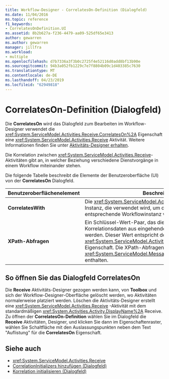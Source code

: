 ```yaml
---
title: Workflow-Designer - CorrelatesOn-Definition (Dialogfeld)
ms.date: 11/04/2016
ms.topic: reference
f1_keywords:
- CorrelatesOnDefinition.UI
ms.assetid: 8b2b627a-f236-4479-aa09-525df65e3413
author: gewarren
ms.author: gewarren
manager: jillfra
ms.workload:
- multiple
ms.openlocfilehash: d7b7336a3f3b0c2725f4e52116d0add8bf13b90e
ms.sourcegitcommit: 94b3a052fb1229c7e7f8804b09c1d403385c7630
ms.translationtype: MT
ms.contentlocale: de-DE
ms.lasthandoff: 04/23/2019
ms.locfileid: "62949818"
---
```

# <a name="correlateson-definition-dialog-box"></a>CorrelatesOn-Definition (Dialogfeld)

Die **CorrelatesOn** wird das Dialogfeld zum Bearbeiten im Workflow-Designer verwendet die <xref:System.ServiceModel.Activities.Receive.CorrelatesOn%2A> Eigenschaft eine <xref:System.ServiceModel.Activities.Receive> Aktivität. Weitere Informationen finden Sie unter [Aktivitäts-Designer erhalten](../workflow-designer/receive-activity-designer.md).

Die Korrelation zwischen <xref:System.ServiceModel.Activities.Receive>-Aktivitäten gibt an, in welcher Beziehung verschiedene Dienstvorgänge in einem Workflow miteinander stehen.

Die folgende Tabelle beschreibt die Elemente der Benutzeroberfläche (UI) von der **CorrelatesOn** Dialogfeld.

|Benutzeroberflächenelement|Beschreibung|
|-|-----------------|
|**CorrelatesWith**|Die <xref:System.ServiceModel.Activities.CorrelationHandle>-Instanz, die verwendet wird, um die Nachricht an die entsprechende Workflowinstanz weiterzuleiten.|
|**XPath-Abfragen**|Ein Schlüssel-Wert-Paar, das die Abfragen enthält, mit denen Korrelationsdaten aus eingehenden Nachrichten extrahiert werden. Dieser Wert entspricht der <xref:System.ServiceModel.Activities.Receive.CorrelatesOn%2A> Eigenschaft. Die XPath-Abfragen sind in einem <xref:System.ServiceModel.MessageQuerySet>-Objekt enthalten.|

## <a name="to-launch-the-correlateson-dialog-box"></a>So öffnen Sie das Dialogfeld CorrelatesOn

Die **Receive** Aktivitäts-Designer gezogen werden kann, von **Toolbox** und sich der Workflow-Designer-Oberfläche gelöscht werden, wo Aktivitäten normalerweise platziert werden. Löschen die Aktivitäts-Designer erstellt eine <xref:System.ServiceModel.Activities.Receive> -Aktivität mit dem standardmäßigen <xref:System.Activities.Activity.DisplayName%2A> Receive. Zu öffnen der **CorrelatesOn-Definition** wählen Sie im Dialogfeld die **Receive** Aktivitäten, Designer, und klicken Sie dann im Eigenschaftenraster, wählen Sie Schaltfläche mit den Auslassungspunkten neben dem Text "Auflistung" für die  **CorrelatesOn** Eigenschaft.

## <a name="see-also"></a>Siehe auch

- <xref:System.ServiceModel.Activities.Receive>
- [CorrelationInitializers hinzufügen (Dialogfeld)](../workflow-designer/add-correlationinitializers-dialog-box.md)
- [Korrelation initialisieren (Dialogfeld)](../workflow-designer/initialize-correlation-dialog-box.md)